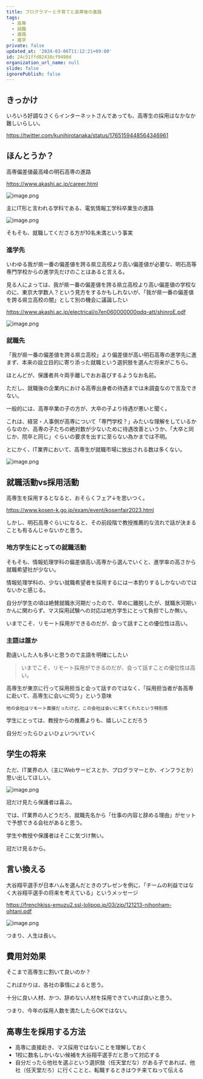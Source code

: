 ```yaml
---
title: プログラマーと子育てと高専後の進路
tags:
  - 高専
  - 就職
  - 進路
  - 進学
private: false
updated_at: '2024-03-06T11:12:21+09:00'
id: 24c51ffd82438cf9490d
organization_url_name: null
slide: false
ignorePublish: false
---
```

## きっかけ

いろいろ好調なさくらインターネットさんであっても、高専生の採用はなかなか難しいらしい。

https://twitter.com/kunihirotanaka/status/1765159448564346961


## ほんとうか？

高専偏差値最高峰の明石高専の進路

https://www.akashi.ac.jp/career.html

![image.png](https://qiita-image-store.s3.ap-northeast-1.amazonaws.com/0/39256/53d7f983-61dd-f70d-00c2-4a7c93b655ed.png)

主にIT形と言われる学科である、電気情報工学科卒業生の進路

![image.png](https://qiita-image-store.s3.ap-northeast-1.amazonaws.com/0/39256/09093993-5f25-7b40-a50b-b85600323c1e.png)

そもそも、就職してくださる方が10名未満という事実

### 進学先

いわゆる我が県一番の偏差値を誇る県立高校より高い偏差値が必要な、明石高等専門学校からの進学先だけのことはあると言える。

見る人によっては、我が県一番の偏差値を誇る県立高校より高い偏差値の学校なのに、東京大学数人？という見方をするかもしれないが、「我が県一番の偏差値を誇る県立高校の闇」として別の機会に議論したい


https://www.akashi.ac.jp/electrical/o7en060000000qdq-att/shinroE.pdf

![image.png](https://qiita-image-store.s3.ap-northeast-1.amazonaws.com/0/39256/2f7d84af-7f46-839c-dc89-004636ef2d7d.png)


### 就職先

「我が県一番の偏差値を誇る県立高校」より偏差値が高い明石高専の進学先に進まず、本来の設立目的に寄り添った就職という選択肢を選んだ将来がこちら。

ほとんどが、保護者共々両手離しでおお喜びするようなお名前。

ただし、就職後の企業内における高専出身者の待遇までは未調査なので言及できない。

一般的には、高専卒業の子の方が、大卒の子より待遇が悪いと聞く。

これは、経営・人事側が高専について「専門学校？」みたいな理解をしているからなのか、高専の子たちの絶対数が少ないために待遇改善というか、「大卒と同じか、院卒と同じ」ぐらいの要求を出すに至らない為かまでは不明。

とにかく、IT業界において、高専生が就職市場に放出される数は多くない。

![image.png](https://qiita-image-store.s3.ap-northeast-1.amazonaws.com/0/39256/be2ebd7b-d50b-9161-f857-c103f58003ed.png)

## 就職活動vs採用活動

高専生を採用するとなると、おそらくフェア↓を思いつく。

https://www.kosen-k.go.jp/exam/event/kosenfair2023.html

しかし、明石高専ぐらいになると、その前段階で教授推薦的な流れで話が決まることも有るんじゃないかと思う。

### 地方学生にとっての就職活動

そもそも、情報処理学科の偏差値高い高専から選んでいくと、進学率の高さから就職希望社が少ない。

情報処理学科の、少ない就職希望者を採用するには一本釣りするしかないのではないかと感じる。

自分が学生の頃は絶賛就職氷河期だったので、早めに離脱したが、就職氷河期いかんに関わらず、マス採用試験への対応は地方学生にとって負担でしか無い。

いまでこそ、リモート採用ができるのだが、会って話すことの優位性は高い。

### 主語は誰か

勘違いした人も多いと思うので主語を明確にしたい

>いまでこそ、リモート採用ができるのだが、会って話すことの優位性は高い。

高専生が東京に行って採用担当と会って話すのではなく、「採用担当者が各高専に赴いて、高専生に会いに伺う」という意味

`他の会社はリモート面接だったけど、この会社は会いに来てくれたという特別感`

学生にとっては、教授からの推薦よりも、嬉しいことだろう

自分だったらひょいひょいついていく


## 学生の将来

ただ、IT業界の人（主にWebサービスとか、プログラマーとか、インフラとか）思い出してほしい。

![image.png](https://qiita-image-store.s3.ap-northeast-1.amazonaws.com/0/39256/be2ebd7b-d50b-9161-f857-c103f58003ed.png)

冠だけ見たら保護者は喜ぶ。

では、IT業界の人どうだろ、就職先名から「仕事の内容と辞める理由」がセットで予想できる会社があると思う。

学生や教授や保護者はそこに気づけ無い。

冠だけ見るから。

## 言い換える

大谷翔平選手が日本ハムを選んだときのプレゼンを例に、「チームの利益ではなく大谷翔平選手の将来を考えている」というメッセージ

https://frenchkiss-emuzu2.ssl-lolipop.jp/03/zip/121213-nihonham-ohtani.pdf

![image.png](https://qiita-image-store.s3.ap-northeast-1.amazonaws.com/0/39256/902d42ae-59cd-e241-dfd5-874b73647b07.png)

つまり、人生は長い。

## 費用対効果

そこまで高専生に割いて良いのか？

こればかりは、各社の事情によると思う。

十分に良い人材、かつ、辞めない人材を採用できていれば良いと思う。

つまり、今年の採用人数を満たしたらOKではない。

## 高専生を採用する方法

- 高専に直接赴き、マス採用ではないことを理解しておく
- 1校に数名しかいない候補を大谷翔平選手だと思って対応する
- 自分だったら他社を選ぶという選択肢（任天堂だな）がある子であれば、他社（任天堂だろ）に行くことと、転職するときはウチ来てねって伝える


